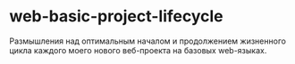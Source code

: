 # web-basic-project-lifecycle
Размышления над оптимальным началом и продолжением жизненного цикла каждого моего нового веб-проекта на базовых web-языках.
